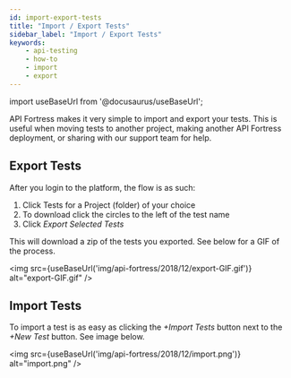 ```yaml
---
id: import-export-tests
title: "Import / Export Tests"
sidebar_label: "Import / Export Tests"
keywords:
    - api-testing
    - how-to
    - import
    - export
---
```


import useBaseUrl from '@docusaurus/useBaseUrl';


API Fortress makes it very simple to import and export your tests. This is useful when moving tests to another project, making another API Fortress deployment, or sharing with our support team for help.

## Export Tests

After you login to the platform, the flow is as such:

1. Click Tests for a Project (folder) of your choice
2. To download click the circles to the left of the test name
3. Click _Export Selected Tests_

This will download a zip of the tests you exported. See below for a GIF of the process.

<img src={useBaseUrl('img/api-fortress/2018/12/export-GIF.gif')} alt="export-GIF.gif" />

## Import Tests

To import a test is as easy as clicking the _+Import Tests_ button next to the _+New Test_ button. See image below.

<img src={useBaseUrl('img/api-fortress/2018/12/import.png')} alt="import.png" />
